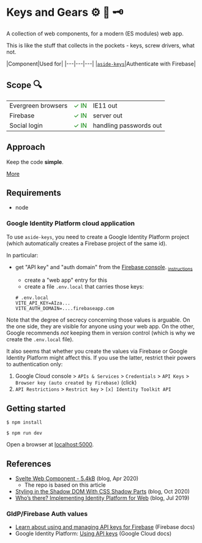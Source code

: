 # Keys and Gears ⚙️ 🔩 🗝

<!-- Root README: 
- visible in GitHub
- for developers; explains how to build and test the project
-->

A collection of web components, for a modern (ES modules) web app.

This is like the stuff that collects in the pockets - keys, screw drivers, what not.

|Component|Used for|
|---|---|---|
|[`aside-keys`](packages/aside-keys/README.md)|Authenticate with Firebase|


<!-- 
## Playground

tbd. place testing link in the GitHub description, once deployed

..or maybe make a 'playground' link, above?
-->

## Scope <font size="+2">🔍</font>

||||
|---|---|---|
|Evergreen browsers|<font color=green>&check; IN</font>|IE11 out|
|Firebase|<font color=green>&check; IN</font>|server out|
|Social login|<font color=green>&check; IN</font>|handling passwords out|

## Approach

Keep the code **simple**.

[More](APPROACH.md)


## Requirements

- node

### Google Identity Platform cloud application

To use `aside-keys`, you need to create a Google Identity Platform project (which automatically creates a Firebase project of the same id).

In particular:

- get "API key" and "auth domain" from the [Firebase console](https://console.firebase.google.com/). <sub>[instructions](https://firebase.google.com/docs/projects/api-keys)</sub>
  - create a "web app" entry for this
  - create a file `.env.local` that carries those keys:

   ```
   # .env.local
   VITE_API_KEY=AIza...
   VITE_AUTH_DOMAIN=....firebaseapp.com
   ```

Note that the degree of secrecy concerning those values is arguable. On the one side, they are visible for anyone using your web app. On the other, Google recommends *not* keeping them in version control (which is why we create the `.env.local` file).

It also seems that whether you create the values via Firebase or Google Identity Platform might affect this. If you use the latter, restrict their powers to authentication only:

1. Google Cloud console > `APIs & Services` > `Credentials` > `API Keys` > `Browser key (auto created by Firebase)` (click)
2. `API Restrictions` > `Restrict key` > `[x] Identity Toolkit API`

<!--
Developed on:

macOS 11.1
node 15.x
-->


## Getting started

```
$ npm install
```

```
$ npm run dev 
```

Open a browser at [localhost:5000](http://localhost:5000). 


<!-- tbd. make this 'deploy/README.md'
## Packaging

```
$ npm run build
```
-->

## References

- [Svelte Web Component - 5.4kB](https://medium.com/@gogakoreli/svelte-web-component-5-4kb-4afe46590d99) (blog, Apr 2020)
  - The repo is based on this article
- [Styling in the Shadow DOM With CSS Shadow Parts](https://css-tricks.com/styling-in-the-shadow-dom-with-css-shadow-parts/) (blog, Oct 2020)
- [Who’s there? Implementing Identity Platform for Web](https://medium.com/@ThatJenPerson/whos-there-implementing-identity-platform-for-web-c210c6839d3b) (blog, Jul 2019)

### GIdP/Firebase Auth values

- [Learn about using and managing API keys for Firebase](https://firebase.google.com/docs/projects/api-keys) (Firebase docs)
- Google Identity Platform: [Using API keys](https://cloud.google.com/docs/authentication/api-keys) (Google Cloud docs)

